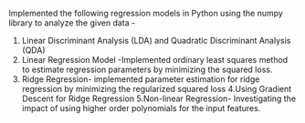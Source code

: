 Implemented the following regression models in Python using the numpy library to analyze the given data -
1. Linear Discriminant Analysis (LDA) and Quadratic Discriminant Analysis (QDA)
2. Linear Regression Model -Implemented ordinary least squares method to estimate regression parameters by minimizing the squared loss.
3. Ridge Regression- implemented parameter estimation for ridge regression by minimizing the regularized squared loss 
4.Using Gradient Descent for Ridge Regression 
5.Non-linear Regression- Investigating the impact of using higher order polynomials for the input features.
